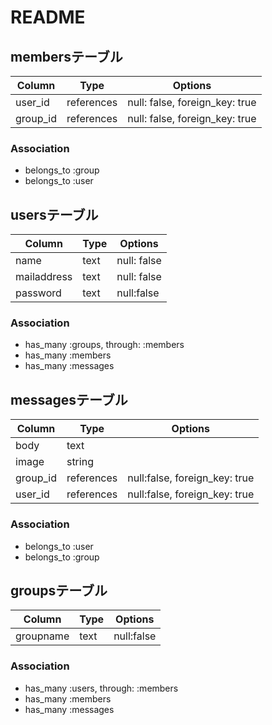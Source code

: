 # README


## membersテーブル

|Column|Type|Options|
|------|----|-------|
|user_id|references|null: false, foreign_key: true|
|group_id|references|null: false, foreign_key: true|

### Association
- belongs_to :group
- belongs_to :user

## usersテーブル

|Column|Type|Options|
|------|----|-------|
|name|text|null: false|
|mailaddress|text|null: false|
|password|text|null:false|

### Association
- has_many :groups, through: :members
- has_many :members
- has_many :messages

## messagesテーブル

|Column|Type|Options|
|------|----|-------|
|body|text||
|image|string||
|group_id|references|null:false, foreign_key: true|
|user_id|references|null:false, foreign_key: true|

### Association
- belongs_to :user
- belongs_to :group

## groupsテーブル

|Column|Type|Options|
|------|----|-------|
|groupname|text|null:false|

### Association
- has_many :users, through: :members
- has_many :members
- has_many :messages

